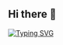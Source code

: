 ## Hi there 👋
[![Typing SVG](https://readme-typing-svg.demolab.com/?lines=11111First+line+of+text;Second+line+of+text)](https://git.io/typing-svg)
<!--
**Bomix666/Bomix666** is a ✨ _special_ ✨ repository because its `README.md` (this file) appears on your GitHub profile.

Here are some ideas to get you started:

- 🔭 I’m currently working on ...
- 🌱 I’m currently learning ...
- 👯 I’m looking to collaborate on ...
- 🤔 I’m looking for help with ...
- 💬 Ask me about ...
- 📫 How to reach me: ...
- 😄 Pronouns: ...
- ⚡ Fun fact: ...
-->
